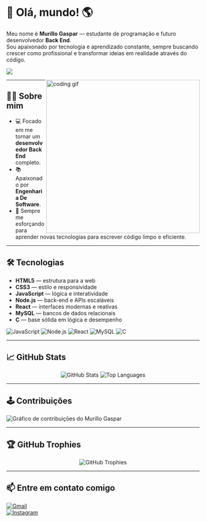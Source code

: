 # 👋 Olá, mundo! 🌎

Meu nome é **Murillo Gaspar** — estudante de programação e futuro desenvolvedor **Back End**.  
Sou apaixonado por tecnologia e aprendizado constante, sempre buscando crescer como profissional e transformar ideias em realidade através do código.

[![](https://visitcount.itsvg.in/api?id=murillomk10&icon=0&color=11)](https://visitcount.itsvg.in)

<img align="right" width="400" src="https://i2.wp.com/allhtaccess.info/wp-content/uploads/2018/03/programming.gif?fit=1281%2C716&ssl=1" alt="coding gif" />

---

## 👨‍💻 Sobre mim

- 💻 Focado em me tornar um **desenvolvedor Back End** completo.  
- 📚 Apaixonado por **Engenharia De Software**.  
- 🌱 Sempre me esforçando para aprender novas tecnologias para escrever código limpo e eficiente.  

---

## 🛠️ Tecnologias

- **HTML5** — estrutura para a web  
- **CSS3** — estilo e responsividade  
- **JavaScript** — lógica e interatividade  
- **Node.js** — back-end e APIs escaláveis  
- **React** — interfaces modernas e reativas  
- **MySQL** — bancos de dados relacionais  
- **C** — base sólida em lógica e desempenho  

![JavaScript](https://img.shields.io/badge/JavaScript-F7DF1E?style=for-the-badge&logo=javascript&logoColor=black)
![Node.js](https://img.shields.io/badge/Node.js-339933?style=for-the-badge&logo=node.js&logoColor=white)
![React](https://img.shields.io/badge/React-20232A?style=for-the-badge&logo=react&logoColor=61DAFB)
![MySQL](https://img.shields.io/badge/MySQL-4479A1?style=for-the-badge&logo=mysql&logoColor=white)
![C](https://img.shields.io/badge/C-00599C?style=for-the-badge&logo=c&logoColor=white)

---

## 📈 GitHub Stats

<div align="center">
  <img src="https://github-readme-stats-git-masterrstaa-rickstaa.vercel.app/api?username=murillomk10&show_icons=true&theme=dark&include_all_commits=true&count_private=true&hide_border=true&border_radius=10" alt="GitHub Stats" />
<img src="https://github-readme-stats-git-masterrstaa-rickstaa.vercel.app/api/top-langs/?username=murillomk10&layout=compact&theme=tokyonight&hide_border=true&border_radius=10" alt="Top Languages" />
</div>

---

## 🕹️ Contribuições

<picture>
  <source media="(prefers-color-scheme: dark)" srcset="https://ghchart.rshah.org/39ff14/murillomk10">
  <source media="(prefers-color-scheme: light)" srcset="https://ghchart.rshah.org/0db7ed/murillomk10">
  <img alt="Gráfico de contribuições do Murillo Gaspar" src="https://ghchart.rshah.org/murillomk10">
</picture>

---

## 🏆 GitHub Trophies

<div align="center">
  <img src="https://github-profile-trophy.vercel.app/?username=murillomk10&theme=darkhub&no-bg=true&margin-w=15&margin-h=15" alt="GitHub Trophies" />
</div>

---

## 📫 Entre em contato comigo

[![Gmail](https://img.shields.io/badge/Gmail-D14836?style=for-the-badge&logo=gmail&logoColor=white)](mailto:Murillogaspar237@gmail.com)  
[![Instagram](https://img.shields.io/badge/-Instagram-%23E4405F?style=for-the-badge&logo=instagram&logoColor=white)](https://www.instagram.com/murillomk100?igsh=MTQzbW5seTQ4dmg0NA==)
